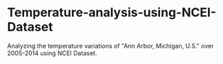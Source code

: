 # Temperature-analysis-using-NCEI-Dataset
Analyzing the temperature variations of "Ann Arbor, Michigan, U.S."  over 2005-2014 using NCEI Dataset.
